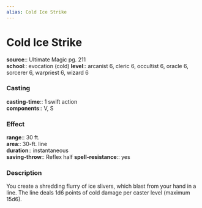```yaml
---
alias: Cold Ice Strike
---
```


# Cold Ice Strike 

**source**:: Ultimate Magic pg. 211  
**school**:: evocation (cold)
**level**:: arcanist 6, cleric 6, occultist 6, oracle 6, sorcerer 6, warpriest 6, wizard 6

### Casting 

**casting-time**:: 1 swift action  
**components**:: V, S

### Effect 

**range**:: 30 ft.  
**area**:: 30-ft. line  
**duration**:: instantaneous  
**saving-throw**:: Reflex half
**spell-resistance**:: yes

### Description 

You create a shredding flurry of ice slivers, which blast from your hand in a line. The line deals 1d6 points of cold damage per caster level (maximum 15d6).
